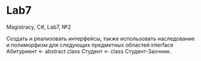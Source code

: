 # Lab7
Magistracy, C#, Lab7, №2

Создать и реализовать интерфейсы, также использовать наследование и полиморфизм для следующих предметных областей
interface Абитуриент <- abstract class Студент <- class Студент-Заочник. 
